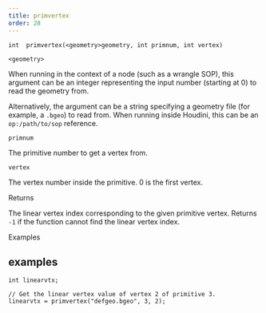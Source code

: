 ```yaml
---
title: primvertex
order: 28
---
```

`int  primvertex(<geometry>geometry, int primnum, int vertex)`

`<geometry>`

When running in the context of a node (such as a wrangle SOP), this argument can be an integer representing the input number (starting at 0) to read the geometry from.

Alternatively, the argument can be a string specifying a geometry file (for example, a `.bgeo`) to read from. When running inside Houdini, this can be an `op:/path/to/sop` reference.

`primnum`

The primitive number to get a vertex from.

`vertex`

The vertex number inside the primitive. 0 is the first vertex.

Returns

The linear vertex index corresponding to the given primitive vertex.
Returns `-1` if the function cannot find the linear vertex index.

Examples

## examples

```vex
int linearvtx;

// Get the linear vertex value of vertex 2 of primitive 3.
linearvtx = primvertex("defgeo.bgeo", 3, 2);

```
